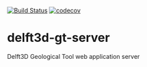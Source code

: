 [![Build Status](https://travis-ci.org/openearth/delft3d-gt-server.svg?branch=develop)](https://travis-ci.org/openearth/delft3d-gt-server)
[![codecov](https://codecov.io/gh/openearth/delft3d-gt-server/branch/develop/graph/badge.svg)](https://codecov.io/gh/openearth/delft3d-gt-server)



# delft3d-gt-server
Delft3D Geological Tool web application server
